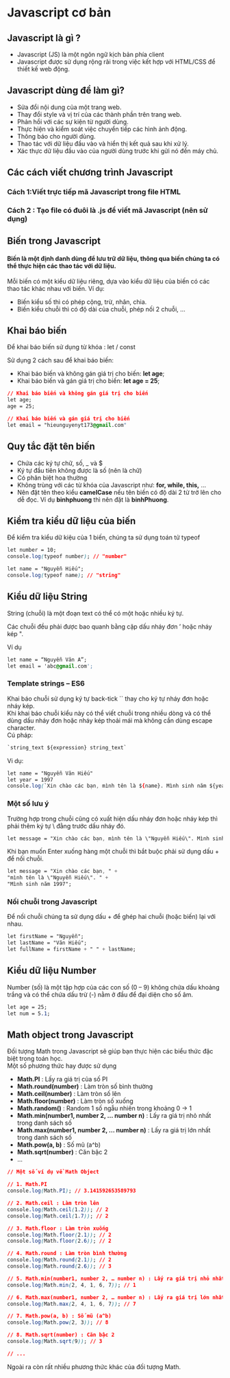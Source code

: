 # Javascript cơ bản
## Javascript là gì ?
* Javascript (JS) là một ngôn ngữ kịch bản phía client
* Javascript được sử dụng rộng rãi trong việc kết hợp với HTML/CSS để thiết kế web
động.
## Javascript dùng để làm gì?
* Sửa đổi nội dung của một trang web.
* Thay đổi style và vị trí của các thành phần trên trang web.
* Phản hồi với các sự kiện từ người dùng.
* Thực hiện và kiểm soát việc chuyển tiếp các hình ảnh động.
* Thông báo cho người dùng.
* Thao tác với dữ liệu đầu vào và hiển thị kết quả sau khi xử lý.
* Xác thực dữ liệu đầu vào của người dùng trước khi gửi nó đến máy chủ.
## Các cách viết chương trình Javascript
### Cách 1:Viết trực tiếp mã Javascript trong file HTML
### Cách 2 : Tạo file có đuôi là .js để viết mã Javascript (nên sử dụng)
## Biến trong Javascript
#### Biến là một định danh dùng để lưu trữ dữ liệu, thông qua biến chúng ta có thể thực hiện các thao tác với dữ liệu.

Mỗi biến có một kiểu dữ liệu riêng, dựa vào kiểu dữ liệu của biến có các thao tác khác nhau với biến.
Ví dụ:  
* Biến kiểu số thì có phép cộng, trừ, nhân, chia.
* Biến kiểu chuỗi thì có độ dài của chuỗi, phép nối 2 chuỗi, …
## Khai báo biến
Để khai báo biến sử dụng từ khóa : let / const

Sử dụng 2 cách sau để khai báo biến:
* Khai báo biến và không gán giá trị cho biến: **let age**;
* Khai báo biến và gán giá trị cho biến: **let age = 25**;
```css
// Khai báo biến và không gán giá trị cho biến
let age;
age = 25;

// Khai báo biến và gán giá trị cho biến
let email = "hieunguyenyt173@gmail.com"
```
## Quy tắc đặt tên biến
* Chứa các ký tự chữ, số, _ và $
* Ký tự đầu tiên không được là số (nên là chữ)
* Có phân biệt hoa thường
* Không trùng với các từ khóa của Javascript như: **for, while, this,** …
* Nên đặt tên theo kiểu **camelCase** nếu tên biến có độ dài 2 từ trở lên cho dễ đọc. Ví dụ **binhphuong** thì nên đặt là **binhPhuong**.
## Kiểm tra kiểu dữ liệu của biến
Để kiểm tra kiểu dữ kiệu của 1 biến, chúng ta sử dụng toán tử typeof
```css
let number = 10;
console.log(typeof number); // "number"

let name = "Nguyễn Hiếu";
console.log(typeof name); // "string"
```
## Kiểu dữ liệu String
String (chuỗi) là một đoạn text có thể có một hoặc nhiều ký tự.

Các chuỗi đều phải được bao quanh bằng cặp dấu nháy đơn ’ hoặc nháy kép ".

Ví dụ  
```css
let name = “Nguyễn Văn A”;
let email = 'abc@gmail.com';
```
### Template strings – ES6
Khai báo chuỗi sử dụng ký tự back-tick `` thay cho ký tự nháy đơn hoặc nháy kép.  
Khi khai báo chuỗi kiểu này có thể viết chuỗi trong nhiều dòng và có thể dùng dấu nháy đơn hoặc nháy kép thoải mái mà không cần dùng escape character.  
Cú pháp:
```css
`string_text ${expression} string_text`
```
Vi dụ:
```css
let name = "Nguyễn Văn Hiếu"
let year = 1997
console.log(`Xin chào các bạn, mình tên là ${name}. Mình sinh năm ${year}`);
```
### Một số lưu ý
Trường hợp trong chuỗi cũng có xuất hiện dấu nháy đơn hoặc nháy kép thì phải thêm ký tự \ đằng trước dấu nháy đó.
```css
let message = "Xin chào các bạn, mình tên là \"Nguyễn Hiếu\". Mình sinh năm 1997";
```
Khi bạn muốn Enter xuống hàng một chuỗi thì bắt buộc phải sử dụng dấu + để nối chuỗi.
```css
let message = "Xin chào các bạn, " +
"mình tên là \"Nguyễn Hiếu\". " +
"Mình sinh năm 1997";
```
### Nối chuỗi trong Javascript
Để nối chuỗi chúng ta sử dụng dấu + để ghép hai chuỗi (hoặc biến) lại với nhau.
```css
let firstName = "Nguyễn";
let lastName = "Văn Hiếu";
let fullName = firstName + " " + lastName;
```
## Kiểu dữ liệu Number
Number (số) là một tập hợp của các con số (0 – 9) không chứa dấu khoảng trắng và có thể chứa dấu trừ (-) nằm ở đầu để đại diện cho số âm.
```css
let age = 25;
let num = 5.1;
```
## Math object trong Javascript
Đối tượng Math trong Javascript sẽ giúp bạn thực hiện các biểu thức đặc biệt trong toán học.  
Một số phương thức hay được sử dụng
* **Math.PI** : Lấy ra giá trị của số PI
* **Math.round(number)** : Làm tròn số bình thường
* **Math.ceil(number)** : Làm tròn số lên
* **Math.floor(number)** : Làm tròn số xuống
* **Math.random()** : Random 1 số ngẫu nhiên trong khoảng 0 -> 1
* **Math.min(number1, number 2, … number n)** : Lấy ra giá trị nhỏ nhất trong danh sách số
* **Math.max(number1, number 2, … number n)** : Lấy ra giá trị lớn nhất trong danh sách số
* **Math.pow(a, b)** : Số mũ (a^b)
* **Math.sqrt(number)** : Căn bậc 2
* ...
```css
// Một số ví dụ về Math Object

// 1. Math.PI
console.log(Math.PI); // 3.141592653589793

// 2. Math.ceil : Làm tròn lên
console.log(Math.ceil(1.2)); // 2
console.log(Math.ceil(1.7)); // 2

// 3. Math.floor : Làm tròn xuống
console.log(Math.floor(2.1)); // 2
console.log(Math.floor(2.6)); // 2

// 4. Math.round : Làm tròn bình thường
console.log(Math.round(2.1)); // 2
console.log(Math.round(2.6)); // 3

// 5. Math.min(number1, number 2, … number n) : Lấy ra giá trị nhỏ nhất trong danh sách số
console.log(Math.min(2, 4, 1, 6, 7)); // 1

// 6. Math.max(number1, number 2, … number n) : Lấy ra giá trị lớn nhất trong danh sách số
console.log(Math.max(2, 4, 1, 6, 7)); // 7

// 7. Math.pow(a, b) : Số mũ (a^b)
console.log(Math.pow(2, 3)); // 8

// 8. Math.sqrt(number) : Căn bậc 2
console.log(Math.sqrt(9)); // 3

// ...
```
Ngoài ra còn rất nhiều phương thức khác của đối tượng Math.
